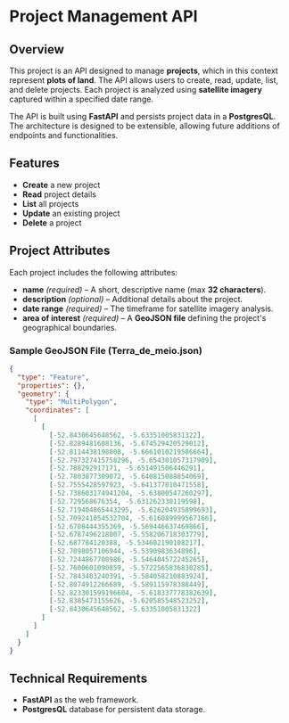 # Project Management API

## Overview

This project is an API designed to manage **projects**, which in this context represent **plots of land**.
The API allows users to create, read, update, list, and delete projects. Each project is analyzed using
**satellite imagery** captured within a specified date range.

The API is built using **FastAPI** and persists project data in a **PostgresQL**. The architecture is designed to be
extensible, allowing future additions of endpoints and functionalities.

## Features

- **Create** a new project
- **Read** project details
- **List** all projects
- **Update** an existing project
- **Delete** a project

## Project Attributes

Each project includes the following attributes:

- **name** *(required)* – A short, descriptive name (max **32 characters**).
- **description** *(optional)* – Additional details about the project.
- **date range** *(required)* – The timeframe for satellite imagery analysis.
- **area of interest** *(required)* – A **GeoJSON file** defining the project's geographical boundaries.

### Sample GeoJSON File (Terra\_de\_meio.json)

```json
{
  "type": "Feature",
  "properties": {},
  "geometry": {
    "type": "MultiPolygon",
    "coordinates": [
      [
        [
          [-52.8430645648562, -5.63351005831322],
          [-52.8289481608136, -5.674529420529012],
          [-52.8114438198008, -5.6661010219506664],
          [-52.797327415758296, -5.654301057317909],
          [-52.788292917171, -5.651491506446291],
          [-52.7803877309072, -5.640815088854069],
          [-52.7555428597923, -5.641377010471558],
          [-52.738603174941204, -5.63800547260297],
          [-52.729568676354, -5.631262338119598],
          [-52.719404865443295, -5.626204935899693],
          [-52.709241054532704, -5.616089999567166],
          [-52.6708444355369, -5.569446637469866],
          [-52.6787496218007, -5.558206718303779],
          [-52.687784120388, -5.534602190108217],
          [-52.7098057106944, -5.5390983634896],
          [-52.7244867708986, -5.546404572245265],
          [-52.7600601090859, -5.5722565836830285],
          [-52.7843403240391, -5.584058210883924],
          [-52.8074912266689, -5.589115978388449],
          [-52.823301599196604, -5.618337778382639],
          [-52.8385473155626, -5.620585548523252],
          [-52.8430645648562, -5.63351005831322]
        ]
      ]
    ]
  }
}
```

## Technical Requirements
- **FastAPI**  as the web framework.
- **PostgresQL** database for persistent data storage.
